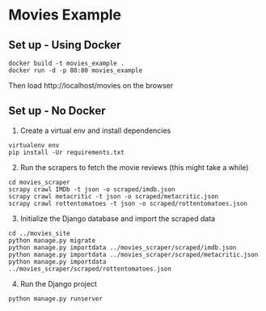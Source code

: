 # Movies Example

## Set up - Using Docker

```
docker build -t movies_example .
docker run -d -p 80:80 movies_example
```

Then load http://localhost/movies on the browser

## Set up - No Docker

1. Create a virtual env and install dependencies
```
virtualenv env
pip install -Ur requirements.txt
```

2. Run the scrapers to fetch the movie reviews (this might take a while)
```
cd movies_scraper
scrapy crawl IMDb -t json -o scraped/imdb.json
scrapy crawl metacritic -t json -o scraped/metacritic.json
scrapy crawl rottentomatoes -t json -o scraped/rottentomatoes.json
```

3. Initialize the Django database and import the scraped data
```
cd ../movies_site
python manage.py migrate
python manage.py importdata ../movies_scraper/scraped/imdb.json
python manage.py importdata ../movies_scraper/scraped/metacritic.json
python manage.py importdata ../movies_scraper/scraped/rottentomatoes.json
```

4. Run the Django project
```
python manage.py runserver
```